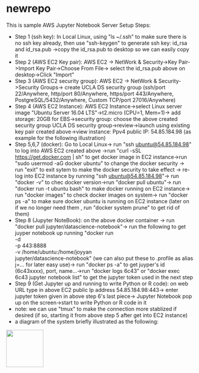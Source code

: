# newrepo 

This is sample AWS Jupyter Notebook Server Setup Steps:

* Step 1 (ssh key): In Local Linux, using "ls ~/.ssh" to make sure there is no ssh key already, then use "ssh-keygen" to generate ssh key: id_rsa and id_rsa.pub ->copy the id_rsa.pub to desktop so we can easily copy it
* Step 2 (AWS EC2 Key pair): AWS EC2 -> NetWork & Security->Key Pair->Import Key Pair->Choose From File-> select the id_rsa.pub above on desktop->Click "Import"
* Step 3 (AWS EC2 security group): AWS EC2 -> NetWork & Security->Security Groups-> create UCLA DS security group (ssh/port 22/Anywhere, http/port 80/Anywhere, https/port 443/Anywhere, PostgreSQL/5432/Anywhere, Custom TCP/port 27016/Anywhere)
* Step 4 (AWS EC2 Instance): AWS EC2 Instance->select Linux server image "Ubuntu Server 16.04 LTS"->t2.micro (CPU=1, Mem=1)-> add storage: 20GB for EBS->security group: choose the above created security group UCLA DS security group->review->launch using existing key pair created above->view instance: Ppv4 public IP: 54.85.184.98 (as example for the following illustration)
* Step 5,6,7 (docker): Go to Local Linux-> run "ssh ubuntu@54.85.184.98" to log into AWS EC2 created above ->run "curl -sSL https://get.docker.com | sh" to get docker image in EC2 instance->run "sudo usermod -aG docker ubuntu" to change the docker security -> run "exit" to exit sytem to make the docker security to take effect -> re-log into EC2 instance by running "ssh ubuntu@54.85.184.98"-> run "docker -v" to chec docker version->run "docker pull ubuntu"-> run "docker run -t ubuntu bash"  to make docker running on EC2 instance-> run "docker images" to check docker images on system-> run "docker ps -a" to make sure docker ubuntu is running on EC2 instance (later on if we no longer need them , run "docker system prune" to get rid of them)
* Step 8 (Jupyter NoteBook): on the above docker container -> run "docker pull jupyter/datascience-notebook"-> run the following to get juyper notebook up running 
"docker run \
 -d \
 -p 443:8888 \
 -v /home/ubuntu:/home/joyyan \
 jupyter/datascience-notebook" (we can also put these to .profile as alias j=... for later easy use)-> run "docker ps -a" to get juyper's id (6c43xxxx), port, name...->run "docker logs 6c43" or "docker exec 6c43 jupyter notebook list" to get the jupyter token used in the next step
* Step 9 (Get Jupyter up and running to write Python or R code): on web URL type in above EC2 public Ip address 54.85.184.98:443-> enter jupyter token given in above step 6's last piece-> Jupyter Notebook pop up on the screen->start to write Python or R code in it
* note: we can use "tmux" to make the connection more stablized if desired (if so, starting it from above step 5 after get into EC2 instance)
* a diagram of the system briefly illustrated as the following:
<image src="AWS_system_diagram.jpeg" width=100>
